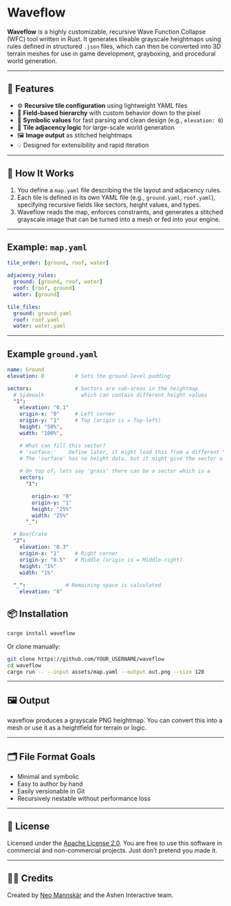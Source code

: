 # Waveflow

**Waveflow** is a highly customizable, recursive Wave Function Collapse (WFC) tool written in Rust. It generates tileable grayscale heightmaps using rules defined in structured `.json` files, which can then be converted into 3D terrain meshes for use in game development, grayboxing, and procedural world generation.

---

## 🚀 Features

- ⚙️ **Recursive tile configuration** using lightweight YAML files
- 🔁 **Field-based hierarchy** with custom behavior down to the pixel
- 🧱 **Symbolic values** for fast parsing and clean design (e.g., `elevation: 0`)
- 🧩 **Tile adjacency logic** for large-scale world generation
- 🖼️ **Image output** as stitched heightmaps
- 💡 Designed for extensibility and rapid iteration

---

## 📘 How It Works

1. You define a `map.yaml` file describing the tile layout and adjacency rules.
2. Each tile is defined in its own YAML file (e.g., `ground.yaml`, `roof.yaml`), specifying recursive fields like sectors, height values, and types.
3. Waveflow reads the map, enforces constraints, and generates a stitched grayscale image that can be turned into a mesh or fed into your engine.

---

## Example: `map.yaml`

```yaml
tile_order: [ground, roof, water]

adjacency_rules:
  ground: [ground, roof, water]
  roof: [roof, ground]
  water: [ground]

tile_files:
  ground: ground.yaml
  roof: roof.yaml
  water: water.yaml
```

---

## Example `ground.yaml`

```yaml
name: Ground
elevation: 0          # Sets the ground level padding

sectors:              # Sectors are sub-areas in the heightmap
  # Sidewalk            which can contain different height values
  "1":
    elevation: "0.1"
    origin-x: "0"     # Left corner
    origin-y: "1"     # Top (origin is = Top-left)
    height: "50%",
    width: "100%",

    # What can fill this sector?
    # 'surface:'    Define later, it might load this from a different "surfaces.yaml" file
    # The 'surface' has no height data, but it might give the sector a color channel different from THE COLOR WHICH CONTROLS THE HEIGHT 
    
    # On top of, lets say 'grass' there can be a sector which is a 
    sectors:
      "1":

        origin-x: "0"
        origin-y: "1"
        height: "25%"
        width: "25%"
      "_":

  # Box/Crate
  "2":
    elevation: "0.3"
    origin-x: "1"     # Right corner
    origin-y: "0.5"   # Middle (origin is = Middle-right)
    height: "1%"
    width: "1%"
  
  "_":             # Remaining space is calculated
    elevation: "0"
```

## 📦 Installation

```bash
cargo install waveflow
```

Or clone manually:

```bash
git clone https://github.com/YOUR_USERNAME/waveflow
cd waveflow
cargo run -- --input assets/map.yaml --output out.png --size 128
```

---

## 🖼 Output

waveflow produces a grayscale PNG heightmap. You can convert this into a mesh or use it as a heightfield for terrain or logic.

---

## 🗂 File Format Goals

* Minimal and symbolic
* Easy to author by hand
* Easily versionable in Git
* Recursively nestable without performance loss

---

## 📄 License

Licensed under the [Apache License 2.0](LICENSE).
You are free to use this software in commercial and non-commercial projects.
Just don’t pretend you made it.

---

## 🧑‍💻 Credits

Created by [Neo Mannskär](https://github.com/neomannskar) and the Ashen Interactive team.

```
